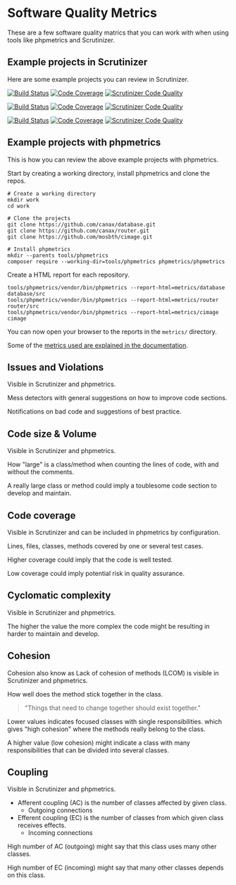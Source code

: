 Software Quality Metrics
========================

These are a few software quality matrics that you can work with when using tools like phpmetrics and Scrutinizer.



Example projects in Scrutinizer
------------------------

Here are some example projects you can review in Scrutinizer.

[![Build Status](https://scrutinizer-ci.com/g/canax/router/badges/build.png?b=master)](https://scrutinizer-ci.com/g/canax/router/build-status/master) [![Code Coverage](https://scrutinizer-ci.com/g/canax/router/badges/coverage.png?b=master)](https://scrutinizer-ci.com/g/canax/router/?branch=master) [![Scrutinizer Code Quality](https://scrutinizer-ci.com/g/canax/router/badges/quality-score.png?b=master)](https://scrutinizer-ci.com/g/canax/router/?branch=master)

[![Build Status](https://scrutinizer-ci.com/g/canax/database/badges/build.png?b=master)](https://scrutinizer-ci.com/g/canax/database/build-status/master) [![Code Coverage](https://scrutinizer-ci.com/g/canax/database/badges/coverage.png?b=master)](https://scrutinizer-ci.com/g/canax/database/?branch=master) [![Scrutinizer Code Quality](https://scrutinizer-ci.com/g/canax/database/badges/quality-score.png?b=master)](https://scrutinizer-ci.com/g/canax/database/?branch=master)

[![Build Status](https://scrutinizer-ci.com/g/mosbth/cimage/badges/build.png?b=master)](https://scrutinizer-ci.com/g/mosbth/cimage/build-status/master) [![Code Coverage](https://scrutinizer-ci.com/g/mosbth/cimage/badges/coverage.png?b=master)](https://scrutinizer-ci.com/g/mosbth/cimage/?branch=master) [![Scrutinizer Code Quality](https://scrutinizer-ci.com/g/mosbth/cimage/badges/quality-score.png?b=master)](https://scrutinizer-ci.com/g/mosbth/cimage/?branch=master)



Example projects with phpmetrics
------------------------

This is how you can review the above example projects with phpmetrics.

Start by creating a working directory, install phpmetrics and clone the repos.

```
# Create a working directory
mkdir work
cd work

# Clone the projects
git clone https://github.com/canax/database.git
git clone https://github.com/canax/router.git
git clone https://github.com/mosbth/cimage.git

# Install phpmetrics
mkdir --parents tools/phpmetrics
composer require --working-dir=tools/phpmetrics phpmetrics/phpmetrics
```

Create a HTML report for each repository.

```
tools/phpmetrics/vendor/bin/phpmetrics --report-html=metrics/database database/src
tools/phpmetrics/vendor/bin/phpmetrics --report-html=metrics/router router/src
tools/phpmetrics/vendor/bin/phpmetrics --report-html=metrics/cimage cimage
```

You can now open your browser to the reports in the `metrics/` directory.

Some of the [metrics used are explained in the documentation](https://phpmetrics.github.io/website/metrics/).



Issues and Violations
------------------------

Visible in Scrutinizer and phpmetrics.

Mess detectors with general suggestions on how to improve code sections.

Notifications on bad code and suggestions of best practice.



Code size & Volume
------------------------

Visible in Scrutinizer and phpmetrics.

How "large" is a class/method when counting the lines of code, with and without the comments.

A really large class or method could imply a toublesome code section to develop and maintain.



Code coverage
------------------------

Visible in Scrutinizer and can be included in phpmetrics by configuration.

Lines, files, classes, methods covered by one or several test cases.

Higher coverage could imply that the code is well tested.

Low coverage could imply potential risk in quality assurance.




Cyclomatic complexity
------------------------

Visible in Scrutinizer and phpmetrics.

The higher the value the more complex the code might be resulting in harder to maintain and develop.



Cohesion
------------------------

Cohesion also know as Lack of cohesion of methods (LCOM) is visible in Scrutinizer and phpmetrics.

How well does the method stick together in the class.

> "Things that need to change together should exist together."

Lower values indicates focused classes with single responsibilities.  which gives "high cohesion" where the methods really belong to the class.

A higher value (low cohesion) might indicate a class with many responsibilities that can be divided into several classes.



Coupling
------------------------

Visible in Scrutinizer and phpmetrics.

* Afferent coupling (AC) is the number of classes affected by given class.
    * Outgoing connections
* Efferent coupling (EC) is the number of classes from which given class receives effects.
    * Incoming connections

High number of AC (outgoing) might say that this class uses many other classes.

High number of EC (incoming) might say that many other classes depends on this class.


<!--
Instability is a measuremnt
-->


<!--
Maintainability index
------------------------


Duplication
------------------------


CRAP
------------------------


Changes
------------------------
-->
